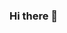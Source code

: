 ### Hi there 👋

<!--
**aloisleclet/aloisleclet** is a ✨ _special_ ✨ repository because its `README.md` (this file) appears on your GitHub profile.

I am ALOÏS LECLET, developer fullstack.

- 🔭 I’m currently working on 
- 🌱 I’m currently learning gatsby, flutter/dart
- 👯 I’m looking to collaborate on freelance projects

[https://aloisleclet.fr](https://aloisleclet.fr)
-->
